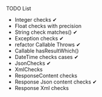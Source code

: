 TODO List

- Integer checks ✔
- Float checks with precision
- String check matches() ✔
- Exception checks ✔
- refactor Callable Throws ✔
- Callable hasResultWhich()
- DateTime checks cases ✔
- JsonChecks ✔
- XmlChecks
- ResponseContent checks
- Response Json content checks ✔
- Response Xml checks